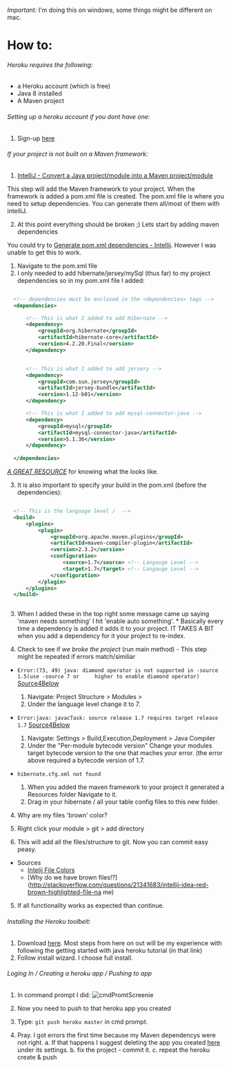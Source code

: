 
*Important:* I'm doing this on windows, some things might be different on mac.

# How to:
###### Heroku requires the following:
* a Heroku account (which is free)
* Java 8 installed
* A Maven project

###### Setting up a heroku account if you dont have one:
  1. Sign-up [here](https://signup.heroku.com/dc)
  
###### If your project is not built on a Maven framework: 

1. [IntelliJ - Convert a Java project/module into a Maven project/module](http://stackoverflow.com/questions/7642456/intellij-convert-a-java-project-module-into-a-maven-project-module)
  
  This step will add the Maven framework to your project.
  When the framework is added a  pom.xml file is created.
  The pom.xml file is where you need to setup dependencies.
  You can generate them all/most of them with intelliJ.

2.  At this point everything should be broken ;) Lets start by adding maven dependencies

  You could try to [Generate pom.xml dependencies -       Intellij](https://www.jetbrains.com/idea/help/generating-maven-dependencies.html). However I was unable to get this to work.
  
  1. Navigate to the pom.xml file
  2. I only needed to add hibernate/jersey/mySql (thus far) to my project dependencies so in my pom.xml file I added:

  ```xml 
  
    <!-- dependencies must be enclosed in the <dependencies> tags -->
    <dependencies>

        <!-- This is what I added to add Hibernate -->
        <dependency>
            <groupId>org.hibernate</groupId>
            <artifactId>hibernate-core</artifactId>
            <version>4.2.20.Final</version>
        </dependency>


        <!-- This is what I added to add jersery -->
        <dependency>
            <groupId>com.sun.jersey</groupId>
            <artifactId>jersey-bundle</artifactId>
            <version>1.12-b01</version>
        </dependency>

        <!-- This is what I added to add mysql-connector-java -->
        <dependency>
            <groupId>mysql</groupId>
            <artifactId>mysql-connector-java</artifactId>
            <version>5.1.36</version>
        </dependency>
        
    </dependencies>
  ```

  [*A GREAT RESOURCE*](http://mvnrepository.com/search?q=SEARCH+WHAT+YOU+WANT+HERE) for knowing what the <dependency>looks     like.
  
  3. It is also important to specify your build in the pom.xml (before the dependencies):
  ```xml
  
    <!-- This is the language level /  -->
    <build>
        <plugins>
            <plugin>
                <groupId>org.apache.maven.plugins</groupId>
                <artifactId>maven-compiler-plugin</artifactId>
                <version>2.3.2</version>
                <configuration>
                    <source>1.7</source> <!-- Langauge Level -->
                    <target>1.7</target> <!-- Langauge Level -->
                </configuration>
            </plugin>
        </plugins>
    </build>

  
  
  ```
  3. When I added these in the top right some message came up saying 'maven needs something' I  hit 'enable auto something'.
    * Basically every time a dependency is added it adds it to your project. IT TAKES A BIT when you add a dependency for it       your project to re-index.
    
3. Check to see if *we broke the project* (run main method) - This step might be repeated if errors match/similiar
  * ```Error:(73, 49) java: diamond operator is not supported in -source 1.5(use -source 7 or     higher to enable diamond operator)``` [Source4Below](https://madjavaenterprise2015.slack.com/files/mcalabro/F0EBBAJJH/screen_shot_2015-11-11_at_5.58.52_pm.png)

    1. Navigate: Project Structure > Modules > 
    2. Under the language level change it to 7.
    
  * ```Error:java: javacTask: source release 1.7 requires target release 1.7```  [Source4Below](http://stackoverflow.com/questions/12900373/idea-javac-source-release-1-7-requires-target-release-1-7)
 
    1. Navigate: Settings > Build,Execution,Deployment > Java Compiler
    2. Under the "Per-module bytecode version" Change your modules target bytecode version to the one that maches your error.        (the error above required a bytecode version of 1.7.

  * ```hibernate.cfg.xml not found```
  
    1. When you added the maven framework to your project it generated a Resources folder Navigate to it.
    2. Drag in your hibernate / all your table config files to this new folder.


4. Why are my files 'brown' color?

  1. Right click your module > git > add directory
  2. This will add all the files/structure to git. Now you can commit easy peasy.
  
  * Sources
    *  [Intelij File Colors](https://www.jetbrains.com/idea/help/file-status-highlights.html)
    *  [Why do we have brown files!?](http://stackoverflow.com/questions/21341683/intellij-idea-red-brown-highlighted-file-na     me)

5. If all functionality works as expected than continue.

###### Installing the Heroku toolbelt:
  
  1.  Download [here](https://devcenter.heroku.com/articles/getting-started-with-java#set-up). Most steps from here on out     will be my experience with following the getting started with java heroku tutorial (in that link)
  2.  Follow install wizard. I choose full install.

###### Loging In / Creating a heroku app / Pushing to app
  1. In command prompt I did:
    ![cmdPromtScreenie](http://oi68.tinypic.com/2r4sd1s.jpg)

  2. Now you need to push to that heroku app you created 
  3. Type: ```git push heroku master``` in cmd prompt. 
  4. Pray. I got errors the first time because my Maven dependencys were not right.
    a. If that happens I suggest deleting the app you created [here](https://dashboard.heroku.com/apps) under its settings.
    b. fix the project - commit it.
    c. repeat the heroku create & push
